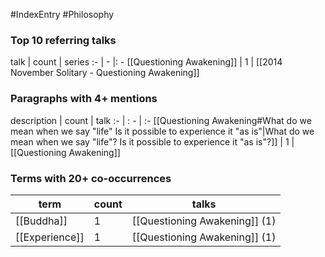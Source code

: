 #IndexEntry #Philosophy

### Top 10 referring talks
talk | count | series
:- | - |: -
[[Questioning Awakening]] | 1 | [[2014 November Solitary - Questioning Awakening]]

### Paragraphs with 4+ mentions
description | count | talk
:- | : - | :-
[[Questioning Awakening#What do we mean when we say "life" Is it possible to experience it "as is"\|What do we mean when we say "life"? Is it possible to experience it "as is"?]] | 1 | [[Questioning Awakening]]

### Terms with 20+ co-occurrences
term | count | talks
-|-|-
[[Buddha]] | 1 | <span class="counts">[[Questioning Awakening]] (1)</span> 
[[Experience]] | 1 | <span class="counts">[[Questioning Awakening]] (1)</span> 

